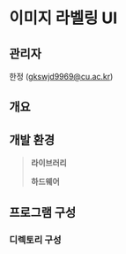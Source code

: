 ﻿# 이미지 라벨링 UI

## 관리자

한정 (gkswjd9969@cu.ac.kr)

## 개요

## 개발 환경

> **라이브러리**
>
> **하드웨어**
>

## 프로그램 구성

### 디렉토리 구성